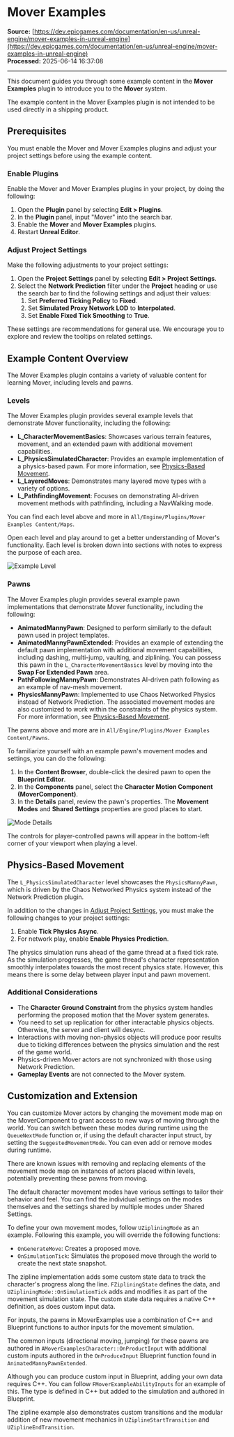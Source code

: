 # Mover Examples

**Source:** [https://dev.epicgames.com/documentation/en-us/unreal-engine/mover-examples-in-unreal-engine](https://dev.epicgames.com/documentation/en-us/unreal-engine/mover-examples-in-unreal-engine)  
**Processed:** 2025-06-14 16:37:08

---

This document guides you through some example content in the **Mover Examples** plugin to introduce you to the **Mover** system.

The example content in the Mover Examples plugin is not intended to be used directly in a shipping product.

## Prerequisites

You must enable the Mover and Mover Examples plugins and adjust your project settings before using the example content.

### Enable Plugins

Enable the Mover and Mover Examples plugins in your project, by doing the following:

1.  Open the **Plugin** panel by selecting **Edit > Plugins**.
2.  In the **Plugin** panel, input "Mover" into the search bar.
3.  Enable the **Mover** and **Mover Examples** plugins.
4.  Restart **Unreal Editor**.

### Adjust Project Settings

Make the following adjustments to your project settings:

1.  Open the **Project Settings** panel by selecting **Edit > Project Settings**.
2.  Select the **Network Prediction** filter under the **Project** heading or use the search bar to find the following settings and adjust their values:
    1.  Set **Preferred Ticking Policy** to **Fixed**.
    2.  Set **Simulated Proxy Network LOD** to **Interpolated**.
    3.  Set **Enable Fixed Tick Smoothing** to **True**.

These settings are recommendations for general use. We encourage you to explore and review the tooltips on related settings.

## Example Content Overview

The Mover Examples plugin contains a variety of valuable content for learning Mover, including levels and pawns.

### Levels

The Mover Examples plugin provides several example levels that demonstrate Mover functionality, including the following:

-   **L\_CharacterMovementBasics**: Showcases various terrain features, movement, and an extended pawn with additional movement capabilities.
-   **L\_PhysicsSimulatedCharacter**: Provides an example implementation of a physics-based pawn. For more information, see [Physics-Based Movement](/documentation/en-us/unreal-engine/mover-examples-in-unreal-engine#physics-basedmovement).
-   **L\_LayeredMoves**: Demonstrates many layered move types with a variety of options.
-   **L\_PathfindingMovement**: Focuses on demonstrating AI-driven movement methods with pathfinding, including a NavWalking mode.

You can find each level above and more in `All/Engine/Plugins/Mover Examples Content/Maps`.

Open each level and play around to get a better understanding of Mover's functionality. Each level is broken down into sections with notes to express the purpose of each area.

![Example Level](https://d1iv7db44yhgxn.cloudfront.net/documentation/images/6b79e187-b2c4-4d9f-b177-3d08fea9fe0b/example-level.png)

### Pawns

The Mover Examples plugin provides several example pawn implementations that demonstrate Mover functionality, including the following:

-   **AnimatedMannyPawn**: Designed to perform similarly to the default pawn used in project templates.
-   **AnimatedMannyPawnExtended**: Provides an example of extending the default pawn implementation with additional movement capabilities, including dashing, multi-jump, vaulting, and ziplining. You can possess this pawn in the `L_CharacterMovementBasics` level by moving into the **Swap For Extended Pawn** area.
-   **PathFollowingMannyPawn**: Demonstrates AI-driven path following as an example of nav-mesh movement.
-   **PhysicsMannyPawn**: Implemented to use Chaos Networked Physics instead of Network Prediction. The associated movement modes are also customized to work within the constraints of the physics system. For more information, see [Physics-Based Movement](/documentation/en-us/unreal-engine/mover-examples-in-unreal-engine#physics-basedmovement).

The pawns above and more are in `All/Engine/Plugins/Mover Examples Content/Pawns`.

To familiarize yourself with an example pawn's movement modes and settings, you can do the following:

1.  In the **Content Browser**, double-click the desired pawn to open the **Blueprint Editor**.
2.  In the **Components** panel, select the **Character Motion Component (MoverComponent)**.
3.  In the **Details** panel, review the pawn's properties. The **Movement Modes** and **Shared Settings** properties are good places to start.

![Mode Details](https://d1iv7db44yhgxn.cloudfront.net/documentation/images/0edee7e4-a976-4264-b104-8a44dac7271d/mode-details.png)

The controls for player-controlled pawns will appear in the bottom-left corner of your viewport when playing a level.

## Physics-Based Movement

The `L_PhysicsSimulatedCharacter` level showcases the `PhysicsMannyPawn`, which is driven by the Chaos Networked Physics system instead of the Network Prediction plugin.

In addition to the changes in [Adjust Project Settings](/documentation/en-us/unreal-engine/mover-examples-in-unreal-engine#adjustprojectsettings), you must make the following changes to your project settings:

1.  Enable **Tick Physics Async**.
2.  For network play, enable **Enable Physics Prediction**.

The physics simulation runs ahead of the game thread at a fixed tick rate. As the simulation progresses, the game thread's character representation smoothly interpolates towards the most recent physics state. However, this means there is some delay between player input and pawn movement.

### Additional Considerations

-   The **Character Ground Constraint** from the physics system handles performing the proposed motion that the Mover system generates.
-   You need to set up replication for other interactable physics objects. Otherwise, the server and client will desync.
-   Interactions with moving non-physics objects will produce poor results due to ticking differences between the physics simulation and the rest of the game world.
-   Physics-driven Mover actors are not synchronized with those using Network Prediction.
-   **Gameplay Events** are not connected to the Mover system.

## Customization and Extension

You can customize Mover actors by changing the movement mode map on the MoverComponent to grant access to new ways of moving through the world. You can switch between these modes during runtime using the `QueueNextMode` function or, if using the default character input struct, by setting the `SuggestedMovementMode`. You can even add or remove modes during runtime.

There are known issues with removing and replacing elements of the movement mode map on instances of actors placed within levels, potentially preventing these pawns from moving.

The default character movement modes have various settings to tailor their behavior and feel. You can find the individual settings on the modes themselves and the settings shared by multiple modes under Shared Settings.

To define your own movement modes, follow `UZipliningMode` as an example. Following this example, you will override the following functions:

-   `OnGenerateMove`: Creates a proposed move.
-   `OnSimulationTick`: Simulates the proposed move through the world to create the next state snapshot.

The zipline implementation adds some custom state data to track the character's progress along the line. `FZipliningState` defines the data, and `UZipliningMode::OnSimulationTick` adds and modifies it as part of the movement simulation state. The custom state data requires a native C++ definition, as does custom input data.

For inputs, the pawns in MoverExamples use a combination of C++ and Blueprint functions to author inputs for the movement simulation.

The common inputs (directional moving, jumping) for these pawns are authored in `AMoverExamplesCharacter::OnProductInput` with additional custom inputs authored in the `OnProduceInput` Blueprint function found in `AnimatedMannyPawnExtended`.

Although you can produce custom input in Blueprint, adding your own data requires C++. You can follow `FMoverExampleAbilityInputs` for an example of this. The type is defined in C++ but added to the simulation and authored in Blueprint.

The zipline example also demonstrates custom transitions and the modular addition of new movement mechanics in `UZiplineStartTransition` and `UZiplineEndTransition`.